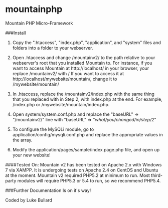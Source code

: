 mountainphp
===========

Mountain PHP Micro-Framework

###Install
1. Copy the ".htaccess", "index.php", "application", and "system"
files and folders into a folder to your webserver.

2. Open .htaccess and change /mountainv2/ to the path relative to your webserver's root
that you installed Mountain to. For instance, if you want to access Mountain at http://localhost/
in your browser, your replace /mountainv2/ with /   If you want to access it at http://localhost/mywebsite/mountain/,
change it to /mywebsite/mountain/

3. In .htaccess, replace the /mountainv2/index.php with the same thing that you replaced with in Step 2, with index.php
at the end. For example, /index.php or /mywebsite/mountain/index.php.

4. Open system/system.conf.php and replace the "baseURL" => "/mountainv2/" line with "baseURL" => "*what/you/changed/in/step/2*"

5. To configure the MySQLi module, go to application/config/mysqli.conf.php and replace the appropriate values in the array.

6. Modify the application/pages/sample/index.page.php file, and open up your new website!


####Tested On:
Mountain v2 has been tested on Apache 2.x with Windows 7 via XAMPP. It is undergoing tests on Apache 2.4 on CentOS and Ubuntu at the moment.
Mountain v2 required PHP5.2 at minimum to run. Most third-party modules will require PHP5.3 or 5.4 to run, so we recommend PHP5.4.

###Further Documentation
Is on it's way!

Coded by Luke Bullard